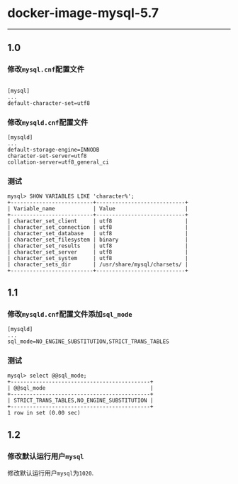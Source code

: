 # docker-image-mysql-5.7

---

## 1.0

### 修改`mysql.cnf`配置文件

```shell

[mysql]
...
default-character-set=utf8

```

### 修改`mysqld.cnf`配置文件

```
[mysqld]
...
default-storage-engine=INNODB
character-set-server=utf8
collation-server=utf8_general_ci
```

### 测试

```shell
mysql> SHOW VARIABLES LIKE 'character%';
+--------------------------+----------------------------+
| Variable_name            | Value                      |
+--------------------------+----------------------------+
| character_set_client     | utf8                       |
| character_set_connection | utf8                       |
| character_set_database   | utf8                       |
| character_set_filesystem | binary                     |
| character_set_results    | utf8                       |
| character_set_server     | utf8                       |
| character_set_system     | utf8                       |
| character_sets_dir       | /usr/share/mysql/charsets/ |
+--------------------------+----------------------------+
```

## 1.1 

### 修改`mysqld.cnf`配置文件添加`sql_mode`

```
[mysqld]
...
sql_mode=NO_ENGINE_SUBSTITUTION,STRICT_TRANS_TABLES
```

### 测试

```
mysql> select @@sql_mode;
+--------------------------------------------+
| @@sql_mode                                 |
+--------------------------------------------+
| STRICT_TRANS_TABLES,NO_ENGINE_SUBSTITUTION |
+--------------------------------------------+
1 row in set (0.00 sec)
```

## 1.2

### 修改默认运行用户`mysql`

修改默认运行用户`mysql`为`1020`.